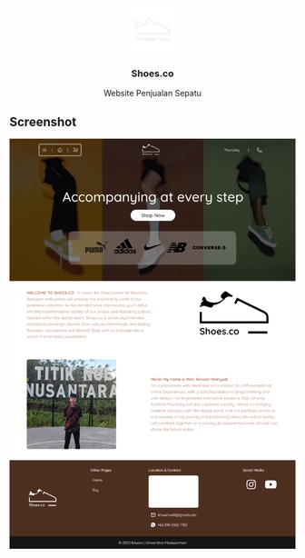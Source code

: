 <div align="center">
  <a href="">
    <img src="./public/assets/images/logo-white.png" height="80">
  </a>

  <h3 align="center">Shoes.co</h3>

  <p align="center">
    Website Penjualan Sepatu
    <br />
  </p>
</div>

## Screenshot

<img src="./public/assets/images/screenshot.png">
